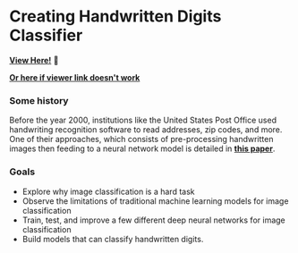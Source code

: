 # Creating Handwritten Digits Classifier

**[View Here!](https://nbviewer.jupyter.org/github/epatter1/Handwritten-Digits-Classifier/blob/master/Building_A_Handwritten_Digits_Classifier.ipynb)**
:eyes:

**[Or here if viewer link doesn't work](https://github.com/epatter1/Handwritten-Digits-Classifier/blob/master/Building_A_Handwritten_Digits_Classifier.ipynb)**



### Some history
Before the year 2000, institutions like the United States Post Office used handwriting recognition software to read addresses, zip codes, and more. 
One of their approaches, which consists of pre-processing handwritten images then feeding to a neural network model is detailed in 
**[this paper](http://citeseerx.ist.psu.edu/viewdoc/download?doi=10.1.1.852.5499&rep=rep1&type=pdf)**.

### Goals
* Explore why image classification is a hard task
* Observe the limitations of traditional machine learning models for image classification
* Train, test, and improve a few different deep neural networks for image classification
* Build models that can classify handwritten digits.
